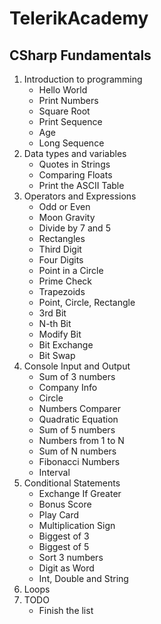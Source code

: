 # TelerikAcademy
## CSharp Fundamentals
1. Introduction to programming
	* Hello World
	* Print Numbers
	* Square Root
	* Print Sequence
	* Age
	* Long Sequence
2. Data types and variables
	* Quotes in Strings
	* Comparing Floats
	* Print the ASCII Table
3. Operators and Expressions
	* Odd or Even
	* Moon Gravity
	* Divide by 7 and 5
	* Rectangles
	* Third Digit
	* Four Digits
	* Point in a Circle
	* Prime Check
	* Trapezoids
	* Point, Circle, Rectangle
	* 3rd Bit
	* N-th Bit
	* Modify Bit
	* Bit Exchange
	* Bit Swap
4. Console Input and Output
	* Sum of 3 numbers
	* Company Info
	* Circle
	* Numbers Comparer
	* Quadratic Equation
	* Sum of 5 numbers
	* Numbers from 1 to N
	* Sum of N numbers
	* Fibonacci Numbers
	* Interval
5. Conditional Statements
	* Exchange If Greater
	* Bonus Score
	* Play Card
	* Multiplication Sign
	* Biggest of 3
	* Biggest of 5
	* Sort 3 numbers
	* Digit as Word
	* Int, Double and String
6. Loops
7. TODO
	* Finish the list